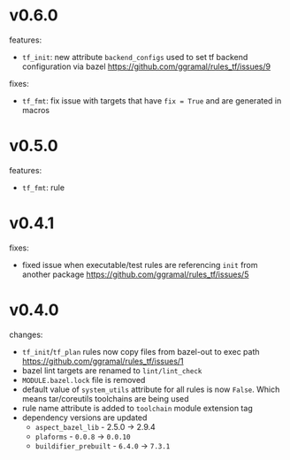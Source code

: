 # v0.6.0

features:
  * `tf_init`: new attribute `backend_configs` used to set tf backend configuration via bazel https://github.com/ggramal/rules_tf/issues/9

fixes:
  * `tf_fmt`: fix issue with targets that have `fix = True` and are generated in macros

# v0.5.0

features:
  * `tf_fmt`: rule


# v0.4.1

fixes:
  * fixed issue when executable/test rules are referencing `init` from another package https://github.com/ggramal/rules_tf/issues/5


# v0.4.0

changes:
  * `tf_init`/`tf_plan` rules now copy files from bazel-out to exec path https://github.com/ggramal/rules_tf/issues/1
  * bazel lint targets are renamed to `lint/lint_check`
  * `MODULE.bazel.lock` file is removed
  * default value of `system_utils` attribute for all rules is now `False`. Which means tar/coreutils toolchains are being used
  * rule name attribute is added to `toolchain` module extension tag
  * dependency versions are updated
    * `aspect_bazel_lib` - 2.5.0 -> 2.9.4
    * `plaforms` - `0.0.8` -> `0.0.10`
    * `buildifier_prebuilt` - `6.4.0` -> `7.3.1`
